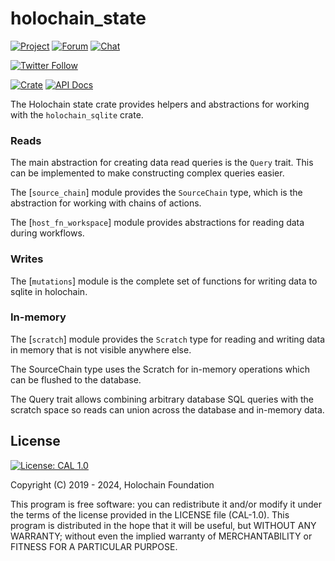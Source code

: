 
# holochain_state

[![Project](https://img.shields.io/badge/project-holochain-blue.svg?style=flat-square)](http://holochain.org/)
[![Forum](https://img.shields.io/badge/chat-forum%2eholochain%2enet-blue.svg?style=flat-square)](https://forum.holochain.org)
[![Chat](https://img.shields.io/badge/chat-chat%2eholochain%2enet-blue.svg?style=flat-square)](https://chat.holochain.org)

[![Twitter Follow](https://img.shields.io/twitter/follow/holochain.svg?style=social&label=Follow)](https://twitter.com/holochain)

[![Crate](https://img.shields.io/crates/v/holochain_state.svg)](https://crates.io/crates/holochain_state)
[![API Docs](https://docs.rs/holochain_state/badge.svg)](https://docs.rs/holochain_state)

<!-- cargo-rdme start -->

The Holochain state crate provides helpers and abstractions for working
with the `holochain_sqlite` crate.

### Reads
The main abstraction for creating data read queries is the `Query` trait.
This can be implemented to make constructing complex queries easier.

The [`source_chain`] module provides the `SourceChain` type,
which is the abstraction for working with chains of actions.

The [`host_fn_workspace`] module provides abstractions for reading data during workflows.

### Writes
The [`mutations`] module is the complete set of functions
for writing data to sqlite in holochain.

### In-memory
The [`scratch`] module provides the `Scratch` type for
reading and writing data in memory that is not visible anywhere else.

The SourceChain type uses the Scratch for in-memory operations which
can be flushed to the database.

The Query trait allows combining arbitrary database SQL queries with
the scratch space so reads can union across the database and in-memory data.

<!-- cargo-rdme end -->

## License
 [![License: CAL 1.0](https://img.shields.io/badge/License-CAL-1.0-blue.svg)](https://github.com/holochain/cryptographic-autonomy-license)

Copyright (C) 2019 - 2024, Holochain Foundation

This program is free software: you can redistribute it and/or modify it under the terms of the license
provided in the LICENSE file (CAL-1.0).  This program is distributed in the hope that it will be useful,
but WITHOUT ANY WARRANTY; without even the implied warranty of MERCHANTABILITY or FITNESS FOR A PARTICULAR
PURPOSE.

